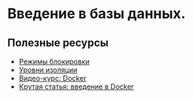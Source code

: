 # Введение в базы данных.

## Полезные ресурсы

- [Режимы блокировки](https://serversql.ru/upravlenie-parallelnoj-rabotoj/rezhimy-blokirovki.html)
- [Уровни изоляции](https://www.geeksforgeeks.org/transaction-isolation-levels-dbms/)
- [Видео-курс: Docker](https://youtu.be/XfpNNPo5ypk)
- [Крутая статья: введение в Docker](https://badtry.net/docker-tutorial-dlia-novichkov-rassmatrivaiem-docker-tak-iesli-by-on-byl-ighrovoi-pristavkoi/)
